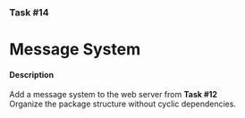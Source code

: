 ### Task #14

# Message System

#### Description

Add a message system to the web server from **Task #12**  
Organize the package structure without cyclic dependencies.

